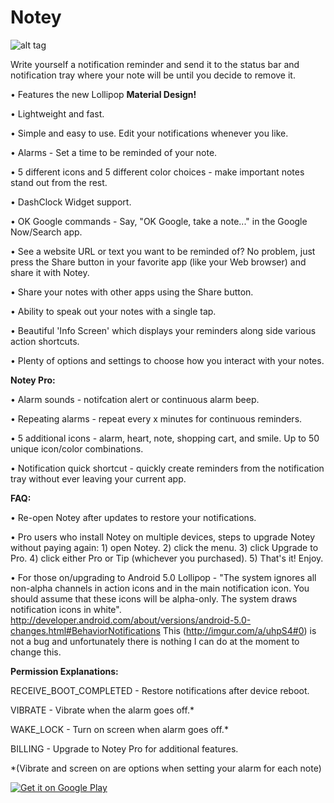 # Notey
![alt tag](https://cloud.githubusercontent.com/assets/5198078/6241824/0f47dee0-b6f2-11e4-9686-20265d7a9446.png)

Write yourself a notification reminder and send it to the status bar and notification tray where your note will be until you decide to remove it. 

 
 
• Features the new Lollipop <b>Material Design!</b> 

• Lightweight and fast.  

• Simple and easy to use.  Edit your notifications whenever you like.  

• Alarms - Set a time to be reminded of your note.

• 5 different icons and 5 different color choices - make important notes stand out from the rest. 

• DashClock Widget support.

• OK Google commands -  Say, "OK Google, take a note..." in the Google Now/Search app.

• See a website URL or text you want to be reminded of? No problem, just press the Share button in your favorite app (like your Web browser) and share it with Notey.

• Share your notes with other apps using the Share button.

• Ability to speak out your notes with a single tap.

• Beautiful 'Info Screen' which displays your reminders along side various action shortcuts.

• Plenty of options and settings to choose how you interact with your notes.




<b>Notey Pro:</b>

• Alarm sounds - notifcation alert or continuous alarm beep.

• Repeating alarms - repeat every x minutes for continuous reminders.

• 5 additional icons - alarm, heart, note, shopping cart, and smile. Up to 50 unique icon/color combinations.

• Notification quick shortcut - quickly create reminders from the notification tray without ever leaving your current app.




<b>FAQ:</b>

• Re-open Notey after updates to restore your notifications.

• Pro users who install Notey on multiple devices, steps to upgrade Notey without paying again: 1) open Notey. 2) click the menu. 3) click Upgrade to Pro. 4) click either Pro or Tip (whichever you purchased). 5) That's it! Enjoy.

• For those on/upgrading to Android 5.0 Lollipop - "The system ignores all non-alpha channels in action icons and in the main notification icon. You should assume that these icons will be alpha-only. The system draws notification icons in white".
http://developer.android.com/about/versions/android-5.0-changes.html#BehaviorNotifications
This (http://imgur.com/a/uhpS4#0) is not a bug and unfortunately there is nothing I can do at the moment to change this.



<b>Permission Explanations:</b>

RECEIVE_BOOT_COMPLETED - Restore notifications after device reboot.

VIBRATE - Vibrate when the alarm goes off.*  

WAKE_LOCK - Turn on screen when alarm goes off.*

BILLING - Upgrade to Notey Pro for additional features.

*(Vibrate and screen on are options when setting your alarm for each note)


<a href="https://play.google.com/store/apps/details?id=thomas.jonathan.notey">
  <img alt="Get it on Google Play"
       src="https://developer.android.com/images/brand/en_generic_rgb_wo_60.png" />
</a>
